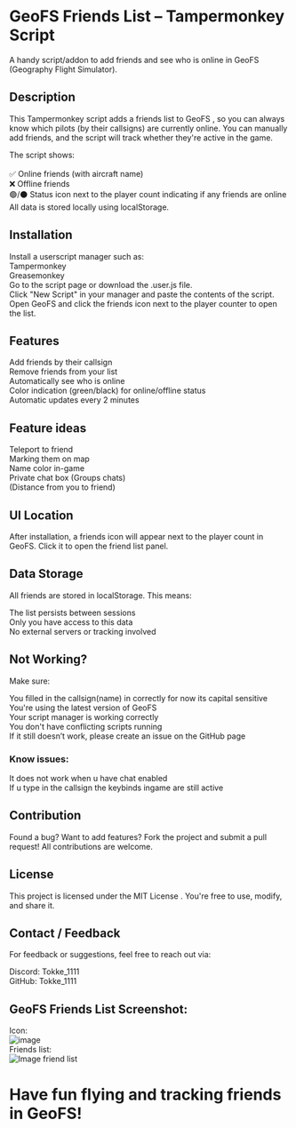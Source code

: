 # GeoFS Friends List – Tampermonkey Script<br/>
A handy script/addon to add friends and see who is online in GeoFS (Geography Flight Simulator). <br/>

## Description<br/>
This Tampermonkey script adds a friends list to GeoFS , so you can always know which pilots (by their callsigns) are currently online. You can manually add friends, and the script will track whether they're active in the game.<br/>

The script shows:<br/>
<br/>
✅ Online friends (with aircraft name)<br/>
❌ Offline friends<br/>
🟢/⚫ Status icon next to the player count indicating if any friends are online<br/>
All data is stored locally using localStorage.<br/>

## Installation<br/>
Install a userscript manager such as:<br/>
Tampermonkey<br/>
Greasemonkey<br/>
Go to the script page or download the .user.js file.<br/>
Click "New Script" in your manager and paste the contents of the script.<br/>
Open GeoFS and click the friends icon next to the player counter to open the list.<br/>

## Features<br/>
Add friends by their callsign<br/>
Remove friends from your list<br/>
Automatically see who is online<br/>
Color indication (green/black) for online/offline status<br/>
Automatic updates every 2 minutes<br/>

## Feature ideas<br/>
Teleport to friend<br/>
Marking them on map<br/>
Name color in-game<br/>
Private chat box (Groups chats)<br/>
(Distance from you to friend)<br/>


## UI Location<br/>
After installation, a friends icon will appear next to the player count in GeoFS. Click it to open the friend list panel.<br/>

## Data Storage<br/>
All friends are stored in localStorage. This means:<br/>

The list persists between sessions<br/>
Only you have access to this data<br/>
No external servers or tracking involved<br/>

## Not Working?<br/>
Make sure:<br/>

You filled in the callsign(name) in correctly for now its capital sensitive<br/>
You're using the latest version of GeoFS<br/>
Your script manager is working correctly<br/>
You don't have conflicting scripts running<br/>
If it still doesn’t work, please create an issue on the GitHub page<br/>

### Know issues:<br/>
It does not work when u have chat enabled<br/>
If u type in the callsign the keybinds ingame are still active<br/>

## Contribution<br/>
Found a bug? Want to add features? Fork the project and submit a pull request! All contributions are welcome.<br/>

## License<br/>
This project is licensed under the MIT License . You're free to use, modify, and share it.<br/>

## Contact / Feedback<br/>
For feedback or suggestions, feel free to reach out via:<br/>

Discord: Tokke_1111<br/>
GitHub: Tokke_1111<br/>

## GeoFS Friends List Screenshot:<br/>
Icon:<br/>
![image](https://github.com/user-attachments/assets/fb122e19-7b32-4231-9081-b9b669a1b192)<br/>
Friends list:<br/>
![Image friend list](https://github.com/user-attachments/assets/261ddc5a-d633-43a9-95e1-d9d7169b010c)<br/>

# Have fun flying and tracking friends in GeoFS!<br/>
